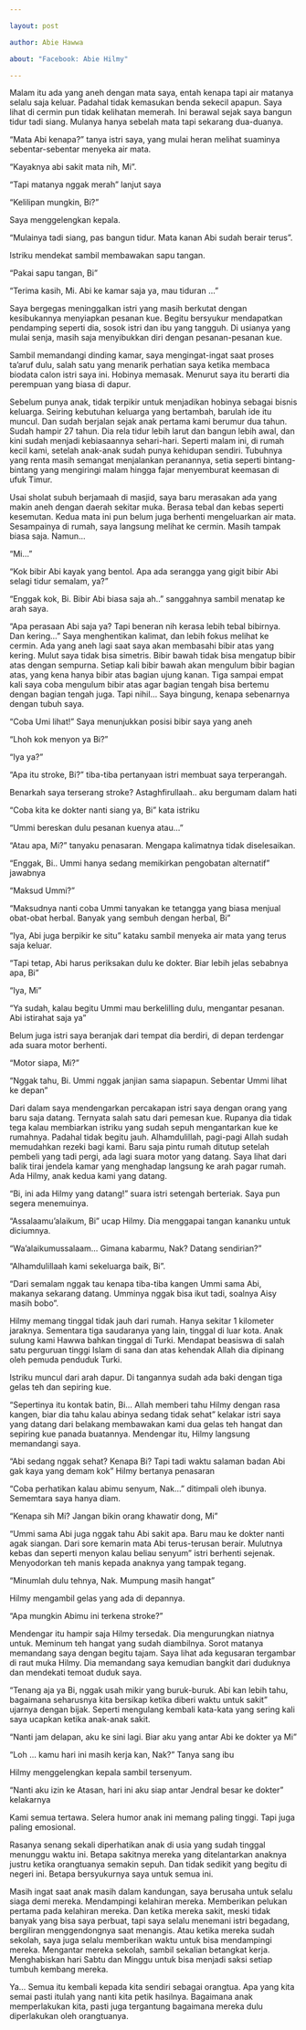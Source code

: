 ```yaml
---

layout: post

author: Abie Hawwa

about: "Facebook: Abie Hilmy"

---
```




Malam itu ada yang aneh dengan mata saya, entah kenapa tapi air matanya selalu saja keluar. Padahal tidak kemasukan benda sekecil apapun. Saya lihat di cermin pun tidak kelihatan memerah. Ini berawal sejak saya bangun tidur tadi siang. Mulanya hanya sebelah mata tapi sekarang dua-duanya.



“Mata Abi kenapa?” tanya istri saya, yang mulai heran melihat suaminya sebentar-sebentar menyeka air mata.

“Kayaknya abi sakit mata nih, Mi”.

“Tapi matanya nggak merah” lanjut saya

“Kelilipan mungkin, Bi?”

Saya menggelengkan kepala.

“Mulainya tadi siang, pas bangun tidur. Mata kanan Abi sudah berair terus”.

Istriku mendekat sambil membawakan sapu tangan.

“Pakai sapu tangan, Bi”

“Terima kasih, Mi. Abi ke kamar saja ya, mau tiduran …”

Saya bergegas meninggalkan istri yang masih berkutat dengan kesibukannya menyiapkan pesanan kue. Begitu bersyukur mendapatkan pendamping seperti dia, sosok istri dan ibu yang tangguh. Di usianya yang mulai senja, masih saja menyibukkan diri dengan pesanan-pesanan kue.



Sambil memandangi dinding kamar, saya mengingat-ingat saat proses ta’aruf dulu, salah satu yang menarik perhatian saya ketika membaca biodata calon istri saya ini. Hobinya memasak. Menurut saya itu berarti dia perempuan yang biasa di dapur.

Sebelum punya anak, tidak terpikir untuk menjadikan hobinya sebagai bisnis keluarga. Seiring kebutuhan keluarga yang bertambah, barulah ide itu muncul. Dan sudah berjalan sejak anak pertama kami berumur dua tahun. Sudah hampir 27 tahun. Dia rela tidur lebih larut dan bangun lebih awal, dan kini sudah menjadi kebiasaannya sehari-hari. Seperti malam ini, di rumah kecil kami, setelah anak-anak sudah punya kehidupan sendiri. Tubuhnya yang renta masih semangat menjalankan peranannya, setia seperti bintang-bintang yang mengiringi malam hingga fajar menyemburat keemasan di ufuk Timur.





 

Usai sholat subuh berjamaah di masjid, saya baru merasakan ada yang makin aneh dengan daerah sekitar muka. Berasa tebal dan kebas seperti kesemutan. Kedua mata ini pun belum juga berhenti mengeluarkan air mata. Sesampainya di rumah, saya langsung melihat ke cermin. Masih tampak biasa saja. Namun…

“Mi…”

“Kok bibir Abi kayak yang bentol. Apa ada serangga yang gigit bibir Abi selagi tidur semalam, ya?”

“Enggak kok, Bi. Bibir Abi biasa saja ah..” sanggahnya sambil menatap ke arah saya.

“Apa perasaan Abi saja ya? Tapi beneran nih kerasa lebih tebal bibirnya. Dan kering…” Saya menghentikan kalimat, dan lebih fokus melihat ke cermin. Ada yang aneh lagi saat saya akan membasahi bibir atas yang kering. Mulut saya tidak bisa simetris. Bibir bawah tidak bisa mengatup bibir atas dengan sempurna. Setiap kali bibir bawah akan mengulum bibir bagian atas, yang kena hanya bibir atas bagian ujung kanan. Tiga sampai empat kali saya coba mengulum bibir atas agar bagian tengah bisa bertemu dengan bagian tengah juga. Tapi nihil… Saya bingung, kenapa sebenarnya dengan tubuh saya.



“Coba Umi lihat!” Saya menunjukkan posisi bibir saya yang aneh

“Lhoh kok menyon ya Bi?”

“Iya ya?”

“Apa itu stroke, Bi?” tiba-tiba pertanyaan istri membuat saya terperangah.

Benarkah saya terserang stroke? Astaghfirullaah.. aku bergumam dalam hati

“Coba kita ke dokter nanti siang ya, Bi” kata istriku

“Ummi bereskan dulu pesanan kuenya atau…”

“Atau apa, Mi?” tanyaku penasaran. Mengapa kalimatnya tidak diselesaikan.

“Enggak, Bi.. Ummi hanya sedang memikirkan pengobatan alternatif” jawabnya

“Maksud Ummi?”

“Maksudnya nanti coba Ummi tanyakan ke tetangga yang biasa menjual obat-obat herbal. Banyak yang sembuh dengan herbal, Bi”

“Iya, Abi juga berpikir ke situ” kataku sambil menyeka air mata yang terus saja keluar.

“Tapi tetap, Abi harus periksakan dulu ke dokter. Biar lebih jelas sebabnya apa, Bi”

“Iya, Mi”

“Ya sudah, kalau begitu Ummi mau berkelilling dulu, mengantar pesanan. Abi istirahat saja ya”



Belum juga istri saya beranjak dari tempat dia berdiri, di depan terdengar ada suara motor berhenti.

“Motor siapa, Mi?”

“Nggak tahu, Bi. Ummi nggak janjian sama siapapun. Sebentar Ummi lihat ke depan”



Dari dalam saya mendengarkan percakapan istri saya dengan orang yang baru saja datang. Ternyata salah satu dari pemesan kue. Rupanya dia tidak tega kalau membiarkan istriku yang sudah sepuh mengantarkan kue ke rumahnya. Padahal tidak begitu jauh. Alhamdulillah, pagi-pagi Allah sudah memudahkan rezeki bagi kami. Baru saja pintu rumah ditutup setelah pembeli yang tadi pergi, ada lagi suara motor yang datang. Saya lihat dari balik tirai jendela kamar yang menghadap langsung ke arah pagar rumah. Ada Hilmy, anak kedua kami yang datang.



“Bi, ini ada Hilmy yang datang!” suara istri setengah berteriak. Saya pun segera menemuinya.

“Assalaamu’alaikum, Bi” ucap Hilmy. Dia menggapai tangan kananku untuk diciumnya.

“Wa’alaikumussalaam… Gimana kabarmu, Nak? Datang sendirian?”

“Alhamdulillaah kami sekeluarga baik, Bi”.

“Dari semalam nggak tau kenapa tiba-tiba kangen Ummi sama Abi, makanya sekarang datang. Umminya nggak bisa ikut tadi, soalnya Aisy masih bobo”.



Hilmy memang tinggal tidak jauh dari rumah. Hanya sekitar 1 kilometer jaraknya. Sementara tiga saudaranya yang lain, tinggal di luar kota. Anak sulung kami Hawwa bahkan tinggal di Turki. Mendapat beasiswa di salah satu perguruan tinggi Islam di sana dan atas kehendak Allah dia dipinang oleh pemuda penduduk Turki.



Istriku muncul dari arah dapur. Di tangannya sudah ada baki dengan tiga gelas teh dan sepiring kue.

“Sepertinya itu kontak batin, Bi… Allah memberi tahu Hilmy dengan rasa kangen, biar dia tahu kalau abinya sedang tidak sehat” kelakar istri saya yang datang dari belakang membawakan kami dua gelas teh hangat dan sepiring kue panada buatannya. Mendengar itu, Hilmy langsung memandangi saya.

“Abi sedang nggak sehat? Kenapa Bi? Tapi tadi waktu salaman badan Abi gak kaya yang demam kok” Hilmy bertanya penasaran

“Coba perhatikan kalau abimu senyum, Nak…” ditimpali oleh ibunya. Sememtara saya hanya diam.

“Kenapa sih Mi? Jangan bikin orang khawatir dong, Mi”

“Ummi sama Abi juga nggak tahu Abi sakit apa. Baru mau ke dokter nanti agak siangan. Dari sore kemarin mata Abi terus-terusan berair. Mulutnya kebas dan seperti menyon kalau beliau senyum” istri berhenti sejenak. Menyodorkan teh manis kepada anaknya yang tampak tegang.

“Minumlah dulu tehnya, Nak. Mumpung masih hangat”

Hilmy mengambil gelas yang ada di depannya.

“Apa mungkin Abimu ini terkena stroke?”

Mendengar itu hampir saja Hilmy tersedak. Dia mengurungkan niatnya untuk. Meminum teh hangat yang sudah diambilnya. Sorot matanya memandang saya dengan begitu tajam. Saya lihat ada kegusaran tergambar di raut muka Hilmy. Dia memandang saya kemudian bangkit dari duduknya dan mendekati temoat duduk saya.



“Tenang aja ya Bi, nggak usah mikir yang buruk-buruk. Abi kan lebih tahu, bagaimana seharusnya kita bersikap ketika diberi waktu untuk sakit” ujarnya dengan bijak. Seperti mengulang kembali kata-kata yang sering kali saya ucapkan ketika anak-anak sakit.

“Nanti jam delapan, aku ke sini lagi. Biar aku yang antar Abi ke dokter ya Mi”

“Loh … kamu hari ini masih kerja kan, Nak?” Tanya sang ibu

Hilmy menggelengkan kepala sambil tersenyum.

“Nanti aku izin ke Atasan, hari ini aku siap antar Jendral besar ke dokter” kelakarnya

Kami semua tertawa. Selera humor anak ini memang paling tinggi. Tapi juga paling emosional.



Rasanya senang sekali diperhatikan anak di usia yang sudah tinggal menunggu waktu ini. Betapa sakitnya mereka yang ditelantarkan anaknya justru ketika orangtuanya semakin sepuh. Dan tidak sedikit yang begitu di negeri ini. Betapa bersyukurnya saya untuk semua ini.



Masih ingat saat anak masih dalam kandungan, saya berusaha untuk selalu siaga demi mereka. Mendampingi kelahiran mereka. Memberikan pelukan pertama pada kelahiran mereka. Dan ketika mereka sakit, meski tidak banyak yang bisa saya perbuat, tapi saya selalu menemani istri begadang, bergiliran menggendongnya saat menangis. Atau ketika mereka sudah sekolah, saya juga selalu memberikan waktu untuk bisa mendampingi mereka. Mengantar mereka sekolah, sambil sekalian betangkat kerja. Menghabiskan hari Sabtu dan Minggu untuk bisa menjadi saksi setiap tumbuh kembang mereka.



Ya… Semua itu kembali kepada kita sendiri sebagai orangtua. Apa yang kita semai pasti itulah yang nanti kita petik hasilnya. Bagaimana anak memperlakukan kita, pasti juga tergantung bagaimana mereka dulu diperlakukan oleh orangtuanya.